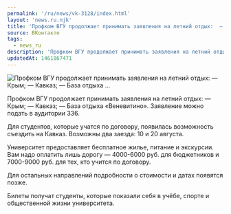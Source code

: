```yaml
---
permalink: '/ru/news/vk-3128/index.html'
layout: 'news.ru.njk'
title: 'Профком ВГУ продолжает принимать заявления на летний отдых:  — Крым;  — Кавказ;  — База отдыха …'
source: ВКонтакте
tags:
  - news_ru
description: 'Профком ВГУ продолжает принимать заявления на летний отдых:  — Крым;  — Кавказ;  — База отдыха …'
updatedAt: 1461867471
---
```

![Профком ВГУ продолжает принимать заявления на летний отдых:  — Крым;  — Кавказ;  — База отдыха …](https://sun9-23.userapi.com/impf/c604418/v604418450/6b90/s16MYYsNBRw.jpg?size=1280x704&quality=96&sign=4e98507e5d4119e14f341f1eeb67b020&c_uniq_tag=EGcF7gQ0Vhg5IQa8H5NQcprbZm_TqOITCZxaA0YMOJA&type=album)

Профком ВГУ продолжает принимать заявления на летний отдых:
— Крым;
— Кавказ;
— База отдыха «Веневитино».
Заявление можно подать в аудитории 336.

Для студентов, которые учатся по договору, появилась возможность съездить на Кавказ. Возможны два заезда: 10 и 20 августа.

Университет предоставляет бесплатное жилье, питание и экскурсии. Вам надо оплатить лишь дорогу — 4000-6000 руб. для бюджетников и 7000-9000 руб. для тех, кто учится по договору.

Для остальных направлений подробности о стоимости и датах появятся позже.

Билеты получат студенты, которые показали себя в учёбе, спорте и общественной жизни университета.
